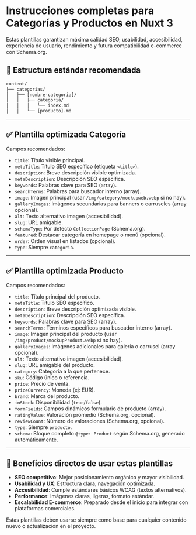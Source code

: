 # Instrucciones completas para Categorías y Productos en Nuxt 3

Estas plantillas garantizan máxima calidad SEO, usabilidad, accesibilidad, experiencia de usuario, rendimiento y futura compatibilidad e-commerce con Schema.org.

## 📂 Estructura estándar recomendada

```txt
content/
├── categorias/
│   ├── [nombre-categoria]/
│   │   ├── categoria/
│   │   │   └── index.md
│   │   └── [producto].md
```

---

## ✅ Plantilla optimizada Categoría

Campos recomendados:

- `title`: Título visible principal.
- `metaTitle`: Título SEO específico (etiqueta `<title>`).
- `description`: Breve descripción visible optimizada.
- `metaDescription`: Descripción SEO específica.
- `keywords`: Palabras clave para SEO (array).
- `searchTerms`: Palabras para buscador interno (array).
- `image`: Imagen principal (usar `/img/category/mockupweb.webp` si no hay).
- `galleryImages`: Imágenes secundarias para banners o carruseles (array opcional).
- `alt`: Texto alternativo imagen (accesibilidad).
- `slug`: URL amigable.
- `schemaType`: Por defecto `CollectionPage` (Schema.org).
- `featured`: Destacar categoría en homepage o menú (opcional).
- `order`: Orden visual en listados (opcional).
- `type`: Siempre `categoria`.

---

## ✅ Plantilla optimizada Producto

Campos recomendados:

- `title`: Título principal del producto.
- `metaTitle`: Título SEO específico.
- `description`: Breve descripción optimizada visible.
- `metaDescription`: Descripción SEO específica.
- `keywords`: Palabras clave para SEO (array).
- `searchTerms`: Términos específicos para buscador interno (array).
- `image`: Imagen principal del producto (usar `/img/product/mockupProduct.webp` si no hay).
- `galleryImages`: Imágenes adicionales para galería o carrusel (array opcional).
- `alt`: Texto alternativo imagen (accesibilidad).
- `slug`: URL amigable del producto.
- `category`: Categoría a la que pertenece.
- `sku`: Código único o referencia.
- `price`: Precio de venta.
- `priceCurrency`: Moneda (ej: EUR).
- `brand`: Marca del producto.
- `inStock`: Disponibilidad (`true`/`false`).
- `formFields`: Campos dinámicos formulario de producto (array).
- `ratingValue`: Valoración promedio (Schema.org, opcional).
- `reviewCount`: Número de valoraciones (Schema.org, opcional).
- `type`: Siempre `producto`.
- `schema`: Bloque completo `@type: Product` según Schema.org, generado automáticamente.

---

## 🌟 Beneficios directos de usar estas plantillas

- **SEO competitivo**: Mejor posicionamiento orgánico y mayor visibilidad.
- **Usabilidad y UX**: Estructura clara, navegación optimizada.
- **Accesibilidad**: Cumple estándares básicos WCAG (textos alternativos).
- **Performance**: Imágenes claras, ligeras, formato estándar.
- **Escalabilidad E-commerce**: Preparado desde el inicio para integrar con plataformas comerciales.

Estas plantillas deben usarse siempre como base para cualquier contenido nuevo o actualización en el proyecto.

